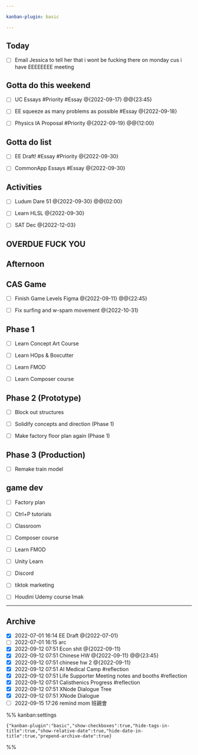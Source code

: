 ```yaml
---

kanban-plugin: basic

---
```


## Today

- [ ] Email Jessica to tell her that i wont be fucking there on monday cus i have EEEEEEEE meeting


## Gotta do this weekend

- [ ] UC Essays #Priority #Essay  @{2022-09-17} @@{23:45}
- [ ] EE squeeze as many problems as possible #Essay    @{2022-09-18}
- [ ] Physics IA Proposal #Priority  @{2022-09-19} @@{12:00}


## Gotta do list

- [ ] EE Draft! #Essay  #Priority @{2022-09-30}
- [ ] CommonApp Essays #Essay  @{2022-09-30}


## Activities

- [ ] Ludum Dare 51 @{2022-09-30} @@{02:00}
- [ ] Learn HLSL @{2022-09-30}
- [ ] SAT Dec @{2022-12-03}


## OVERDUE FUCK YOU



## Afternoon



## CAS Game

- [ ] Finish Game Levels Figma @{2022-09-11} @@{22:45}
- [ ] Fix surfing and w-spam movement @{2022-10-31}


## Phase 1

- [ ] Learn Concept Art Course
- [ ] Learn HOps & Boxcutter
- [ ] Learn FMOD
- [ ] Learn Composer course


## Phase 2 (Prototype)

- [ ] Block out structures
- [ ] Solidify concepts and direction (Phase 1)
- [ ] Make factory floor plan again (Phase 1)


## Phase 3 (Production)

- [ ] Remake train model


## game dev

- [ ] Factory plan
- [ ] Ctrl+P tutorials
- [ ] Classroom
- [ ] Composer course
- [ ] Learn FMOD
- [ ] Unity Learn
- [ ] Discord
- [ ] tiktok marketing
- [ ] Houdini Udemy course lmak


***

## Archive

- [x] 2022-07-01 16:14 EE Draft @{2022-07-01}
- [ ] 2022-07-01 16:15 arc
- [x] 2022-09-12 07:51 Econ shit @{2022-09-11}
- [x] 2022-09-12 07:51 Chinese HW @{2022-09-11} @@{23:45}
- [x] 2022-09-12 07:51 chinese hw 2 @{2022-09-11}
- [x] 2022-09-12 07:51 AI Medical Camp #reflection
- [x] 2022-09-12 07:51 Life Supporter Meeting notes and booths #reflection
- [x] 2022-09-12 07:51 Calisthenics Progress #reflection
- [x] 2022-09-12 07:51 XNode Dialogue Tree
- [x] 2022-09-12 07:51 XNode Dialogue
- [ ] 2022-09-15 17:26 remind mom 班親會

%% kanban:settings
```
{"kanban-plugin":"basic","show-checkboxes":true,"hide-tags-in-title":true,"show-relative-date":true,"hide-date-in-title":true,"prepend-archive-date":true}
```
%%